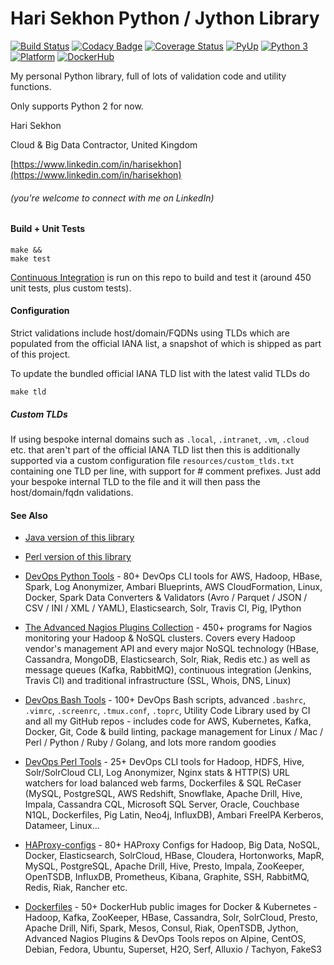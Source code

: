 Hari Sekhon Python / Jython Library
===================================
[![Build Status](https://travis-ci.org/HariSekhon/pylib.svg?branch=master)](https://travis-ci.org/HariSekhon/pylib)
[![Codacy Badge](https://api.codacy.com/project/badge/Grade/cfc553fcdbc94491b3c8c56797dcd189)](https://www.codacy.com/app/harisekhon/pylib)
[![Coverage Status](https://coveralls.io/repos/HariSekhon/pylib/badge.svg?branch=master&service=github)](https://coveralls.io/github/HariSekhon/pylib?branch=master)
[![PyUp](https://pyup.io/repos/github/HariSekhon/pylib/shield.svg)](https://pyup.io/account/repos/github/HariSekhon/pylib/)
[![Python 3](https://pyup.io/repos/github/HariSekhon/pylib/python-3-shield.svg)](https://pyup.io/repos/github/HariSekhon/pylib/)
[![Platform](https://img.shields.io/badge/platform-Linux%20%7C%20OS%20X-blue.svg)](https://github.com/harisekhon/pylib#hari-sekhon-python--jython-library)
[![DockerHub](https://img.shields.io/badge/docker-available-blue.svg)](https://hub.docker.com/r/harisekhon/centos-github/)

My personal Python library, full of lots of validation code and utility functions.

Only supports Python 2 for now.

Hari Sekhon

Cloud & Big Data Contractor, United Kingdom

[https://www.linkedin.com/in/harisekhon](https://www.linkedin.com/in/harisekhon)
###### (you're welcome to connect with me on LinkedIn)

#### Build + Unit Tests ####

```
make &&
make test
```

[Continuous Integration](https://travis-ci.org/HariSekhon/pylib) is run on this repo to build and test it (around 450 unit tests, plus custom tests).

#### Configuration ####

Strict validations include host/domain/FQDNs using TLDs which are populated from the official IANA list, a snapshot of which is shipped as part of this project.

To update the bundled official IANA TLD list with the latest valid TLDs do
```
make tld
```
##### Custom TLDs #####

If using bespoke internal domains such as `.local`, `.intranet`, `.vm`, `.cloud` etc. that aren't part of the official IANA TLD list then this is additionally supported via a custom configuration file ```resources/custom_tlds.txt``` containing one TLD per line, with support for # comment prefixes. Just add your bespoke internal TLD to the file and it will then pass the host/domain/fqdn validations.

#### See Also ####

* [Java version of this library](https://github.com/harisekhon/lib-java)
* [Perl version of this library](https://github.com/harisekhon/lib)

* [DevOps Python Tools](https://github.com/harisekhon/devops-python-tools) - 80+ DevOps CLI tools for AWS, Hadoop, HBase, Spark, Log Anonymizer, Ambari Blueprints, AWS CloudFormation, Linux, Docker, Spark Data Converters & Validators (Avro / Parquet / JSON / CSV / INI / XML / YAML), Elasticsearch, Solr, Travis CI, Pig, IPython

* [The Advanced Nagios Plugins Collection](https://github.com/harisekhon/nagios-plugins) - 450+ programs for Nagios monitoring your Hadoop & NoSQL clusters. Covers every Hadoop vendor's management API and every major NoSQL technology (HBase, Cassandra, MongoDB, Elasticsearch, Solr, Riak, Redis etc.) as well as message queues (Kafka, RabbitMQ), continuous integration (Jenkins, Travis CI) and traditional infrastructure (SSL, Whois, DNS, Linux)

* [DevOps Bash Tools](https://github.com/harisekhon/devops-bash-tools) - 100+ DevOps Bash scripts, advanced `.bashrc`, `.vimrc`, `.screenrc`, `.tmux.conf`, `.toprc`, Utility Code Library used by CI and all my GitHub repos - includes code for AWS, Kubernetes, Kafka, Docker, Git, Code & build linting, package management for Linux / Mac / Perl / Python / Ruby / Golang, and lots more random goodies

* [DevOps Perl Tools](https://github.com/harisekhon/perl-tools) - 25+ DevOps CLI tools for Hadoop, HDFS, Hive, Solr/SolrCloud CLI, Log Anonymizer, Nginx stats & HTTP(S) URL watchers for load balanced web farms, Dockerfiles & SQL ReCaser (MySQL, PostgreSQL, AWS Redshift, Snowflake, Apache Drill, Hive, Impala, Cassandra CQL, Microsoft SQL Server, Oracle, Couchbase N1QL, Dockerfiles, Pig Latin, Neo4j, InfluxDB), Ambari FreeIPA Kerberos, Datameer, Linux...

* [HAProxy-configs](https://github.com/harisekhon/haproxy-configs) - 80+ HAProxy Configs for Hadoop, Big Data, NoSQL, Docker, Elasticsearch, SolrCloud, HBase, Cloudera, Hortonworks, MapR, MySQL, PostgreSQL, Apache Drill, Hive, Presto, Impala, ZooKeeper, OpenTSDB, InfluxDB, Prometheus, Kibana, Graphite, SSH, RabbitMQ, Redis, Riak, Rancher etc.

* [Dockerfiles](https://github.com/HariSekhon/Dockerfiles) - 50+ DockerHub public images for Docker & Kubernetes - Hadoop, Kafka, ZooKeeper, HBase, Cassandra, Solr, SolrCloud, Presto, Apache Drill, Nifi, Spark, Mesos, Consul, Riak, OpenTSDB, Jython, Advanced Nagios Plugins & DevOps Tools repos on Alpine, CentOS, Debian, Fedora, Ubuntu, Superset, H2O, Serf, Alluxio / Tachyon, FakeS3
